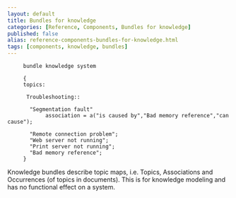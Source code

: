 ```yaml
---
layout: default
title: Bundles for knowledge 
categories: [Reference, Components, Bundles for knowledge]
published: false
alias: reference-components-bundles-for-knowledge.html
tags: [components, knowledge, bundles]
---
```



```cf3
     bundle knowledge system
     
     {
     topics:
     
      Troubleshooting::
     
       "Segmentation fault"
            association = a("is caused by","Bad memory reference","can cause");
     
       "Remote connection problem";
       "Web server not running";
       "Print server not running";
       "Bad memory reference";
     }
```

Knowledge bundles describe topic maps, i.e. Topics, Associations and
Occurrences (of topics in documents). This is for knowledge modeling and
has no functional effect on a system.
